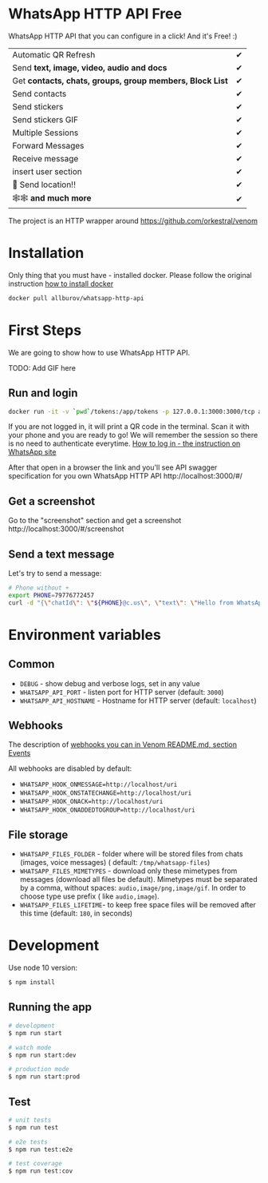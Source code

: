 # WhatsApp HTTP API Free

WhatsApp HTTP API that you can configure in a click! And it's Free! :)

|                                                            |     |
| ---------------------------------------------------------- | --- |
| Automatic QR Refresh                                       | ✔   |
| Send **text, image, video, audio and docs**                | ✔   |
| Get **contacts, chats, groups, group members, Block List** | ✔   |
| Send contacts                                              | ✔   |
| Send stickers                                              | ✔   |
| Send stickers GIF                                          | ✔   |
| Multiple Sessions                                          | ✔   |
| Forward Messages                                           | ✔   |
| Receive message                                            | ✔   |
| insert user section                                        | ✔   |
| 📍 Send location!!                                         | ✔   |
| 🕸🕸 **and much more**                                       | ✔   |

The project is an HTTP wrapper around https://github.com/orkestral/venom

# Installation

Only thing that you must have - installed docker. Please follow the original
instruction [how to install docker](https://docs.docker.com/get-docker/)

```bash
docker pull allburov/whatsapp-http-api
```

# First Steps

We are going to show how to use WhatsApp HTTP API.

TODO: Add GIF here

## Run and login

```bash
docker run -it -v `pwd`/tokens:/app/tokens -p 127.0.0.1:3000:3000/tcp allburov/whatsapp-http-api
```

If you are not logged in, it will print a QR code in the terminal. Scan it with your phone and you are ready to go!
We will remember the session so there is no need to authenticate everytime.
[How to log in - the instruction on WhatsApp site](https://faq.whatsapp.com/general/download-and-installation/how-to-log-in-or-out/?lang=en)

After that open in a browser the link and you'll see API swagger specification for you own WhatsApp HTTP API
http://localhost:3000/#/

## Get a screenshot

Go to the "screenshot" section and get a screenshot http://localhost:3000/#/screenshot

## Send a text message

Let's try to send a message:

```bash
# Phone without +
export PHONE=79776772457
curl -d "{\"chatId\": \"${PHONE}@c.us\", \"text\": \"Hello from WhatsApp HTTP API Free\" }" -H "Content-Type: application/json" -X POST http://localhost:3000/api/sendText
```

# Environment variables

## Common

- `DEBUG` - show debug and verbose logs, set in any value
- `WHATSAPP_API_PORT` - listen port for HTTP server (default: `3000`)
- `WHATSAPP_API_HOSTNAME` - Hostname for HTTP server (default: `localhost`)

## Webhooks

The description of [webhooks you can in Venom README.md, section Events](https://github.com/orkestral/venom#events)

All webhooks are disabled by default:

- `WHATSAPP_HOOK_ONMESSAGE=http://localhost/uri`
- `WHATSAPP_HOOK_ONSTATECHANGE=http://localhost/uri`
- `WHATSAPP_HOOK_ONACK=http://localhost/uri`
- `WHATSAPP_HOOK_ONADDEDTOGROUP=http://localhost/uri`

## File storage

- `WHATSAPP_FILES_FOLDER` - folder where will be stored files from chats (images, voice messages) (
  default: `/tmp/whatsapp-files`)
- `WHATSAPP_FILES_MIMETYPES` - download only these mimetypes from messages (download all files be default). Mimetypes
  must be separated by a comma, without spaces: `audio,image/png,image/gif`. In order to choose type use prefix (
  like `audio,image`).
- `WHATSAPP_FILES_LIFETIME`- to keep free space files will be removed after this time (default: `180`, in seconds)

# Development

Use node 10 version:

```bash
$ npm install
```

## Running the app

```bash
# development
$ npm run start

# watch mode
$ npm run start:dev

# production mode
$ npm run start:prod
```

## Test

```bash
# unit tests
$ npm run test

# e2e tests
$ npm run test:e2e

# test coverage
$ npm run test:cov
```
